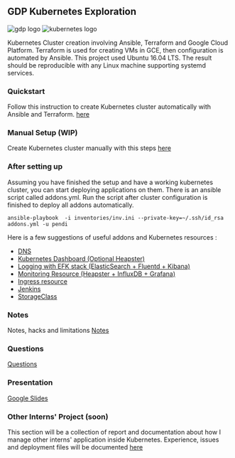 ## GDP Kubernetes Exploration
![gdp logo](https://gdpventure.com/sites/all/themes/gdp_desktop/images/gdp-logo.png)
![kubernetes logo](https://www.devopsnexus.com/user/pages/03.consultancy-areas/01.containerization/_technologies/kubernetes_logo.png)


Kubernetes Cluster creation involving Ansible, Terraform and Google Cloud Platform. 
Terraform is used for creating VMs in GCE, then configuration is automated by Ansible.
This project used Ubuntu 16.04 LTS. The result should be reproducible with any Linux machine supporting systemd services.


### Quickstart
Follow this instruction to create Kubernetes cluster automatically with Ansible and Terraform.
[here](Documentation/quickstart.md)


### Manual Setup (WIP)
Create Kubernetes cluster manually with this steps
[here](Documentation/manual_setup.md)


### After setting up
Assuming you have finished the setup and have a working kubernetes cluster, you can start deploying applications on them.
There is an ansible script called addons.yml. Run the script after cluster configuration is finished to deploy all addons automatically. 

```
ansible-playbook  -i inventories/inv.ini --private-key=~/.ssh/id_rsa addons.yml -u pendi
```

Here is a few suggestions of useful addons and Kubernetes resources :
- [DNS](Documentation/addons/dns.md)
- [Kubernetes Dashboard (Optional Heapster)](Documentation/addons/dashboard.md)
- [Logging with EFK stack (ElasticSearch + Fluentd + Kibana)](Documentation/addons/logging.md)
- [Monitoring Resource (Heapster + InfluxDB + Grafana)](Documentation/addons/monitor.md)
- [Ingress resource](Documentation/addons/ingress.md)
- [Jenkins](Documentation/addons/jenkins.md)
- [StorageClass](Documentation/addons/storage.md)


### Notes
Notes, hacks and limitations [Notes](Notes.md)


### Questions
[Questions](Questions.md)


### Presentation
[Google Slides](https://docs.google.com/presentation/d/1tl7aIaKDEqyuU9VEx__fnUklybM0u7ZOq-AM2w0h4pA/edit?usp=sharing)


### Other Interns' Project (soon)
This section will be a collection of report and documentation about how I manage other interns' application inside Kubernetes.
Experience, issues and deployment files will be documented [here](Documentation/interns/README.md)